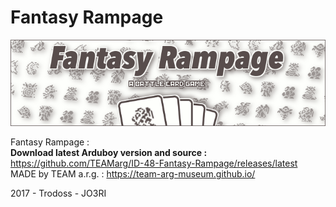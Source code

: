 # Fantasy Rampage
![Image](https://raw.githubusercontent.com/Team-ARG-Museum/ID-48-Fantasy-Rampage/master/art/banner-ID-48.png)

Fantasy Rampage :  
**Download latest Arduboy version and source :** https://github.com/TEAMarg/ID-48-Fantasy-Rampage/releases/latest  
MADE by TEAM a.r.g. : https://team-arg-museum.github.io/
 
2017 - Trodoss - JO3RI
